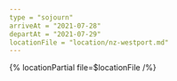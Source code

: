 ```yaml
---
type = "sojourn"
arriveAt = "2021-07-28"
departAt = "2021-07-29"
locationFile = "location/nz-westport.md"
---
```


{% locationPartial file=$locationFile /%}
